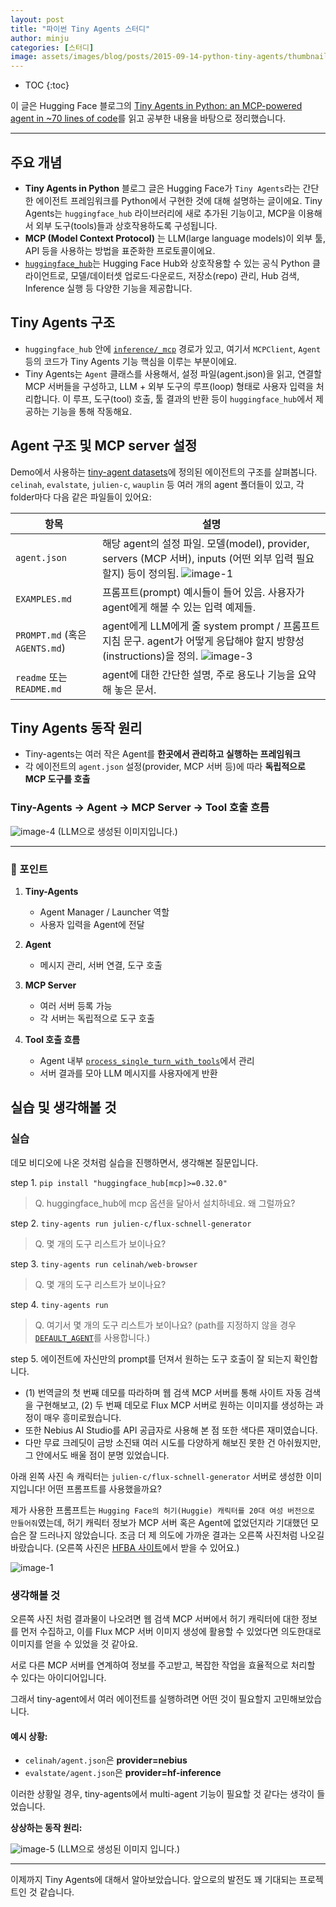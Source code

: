 ```yaml
---
layout: post
title: "파이썬 Tiny Agents 스터디"
author: minju
categories: [스터디]
image: assets/images/blog/posts/2015-09-14-python-tiny-agents/thumbnail2.png
---
```

* TOC
{:toc}
<!--toc-->
이 글은 Hugging Face 블로그의 [Tiny Agents in Python: an MCP-powered agent in ~70 lines of code](https://huggingface.co/blog/python-tiny-agents)를 읽고 공부한 내용을 바탕으로 정리했습니다. 

---
## 주요 개념

* **Tiny Agents in Python** 블로그 글은 Hugging Face가 `Tiny Agents`라는 간단한 에이전트 프레임워크를 Python에서 구현한 것에 대해 설명하는 글이에요. Tiny Agents는 `huggingface_hub` 라이브러리에 새로 추가된 기능이고, MCP을 이용해서 외부 도구(tools)들과 상호작용하도록 구성됩니다.
* **MCP (Model Context Protocol)** 는 LLM(large language models)이 외부 툴, API 등을 사용하는 방법을 표준화한 프로토콜이에요. 
* [`huggingface_hub`](https://github.com/huggingface/huggingface_hub)는 Hugging Face Hub와 상호작용할 수 있는 공식 Python 클라이언트로, 모델/데이터셋 업로드·다운로드, 저장소(repo) 관리, Hub 검색, Inference 실행 등 다양한 기능을 제공합니다.


## Tiny Agents 구조

   * `huggingface_hub` 안에 [`inference/_mcp`](https://github.com/huggingface/huggingface_hub/tree/main/src/huggingface_hub/inference/_mcp) 경로가 있고, 여기서 `MCPClient`, `Agent` 등의 코드가 Tiny Agents 기능 핵심을 이루는 부분이에요. 
   * Tiny Agents는 `Agent` 클래스를 사용해서, 설정 파일(agent.json)을 읽고, 연결할 MCP 서버들을 구성하고, LLM + 외부 도구의 루프(loop) 형태로 사용자 입력을 처리합니다. 이 루프, 도구(tool) 호출, 툴 결과의 반환 등이 `huggingface_hub`에서 제공하는 기능을 통해 작동해요. 


## Agent 구조 및 MCP server 설정

Demo에서 사용하는 [tiny-agent datasets](https://huggingface.co/datasets/tiny-agents/tiny-agents)에 정의된 에이전트의 구조를 살펴봅니다.
`celinah`, `evalstate`, `julien-c`, `wauplin` 등 여러 개의 agent 폴더들이 있고, 각 folder마다 다음 같은 파일들이 있어요:

| 항목                           | 설명                                                                                                         |
| ---------------------------- | ---------------------------------------------------------------------------------------------------------- |
| `agent.json`                 | 해당 agent의 설정 파일. 모델(model), provider, servers (MCP 서버), inputs (어떤 외부 입력 필요할지) 등이 정의됨. ![image-1](../assets/images/blog/posts/2015-09-14-python-tiny-agents/image-1.png) |
| `EXAMPLES.md`                | 프롬프트(prompt) 예시들이 들어 있음. 사용자가 agent에게 해볼 수 있는 입력 예제들. |
| `PROMPT.md` (혹은 `AGENTS.md`) | agent에게 LLM에게 줄 system prompt / 프롬프트 지침 문구. agent가 어떻게 응답해야 할지 방향성(instructions)을 정의. ![image-3](../assets/images/blog/posts/2015-09-14-python-tiny-agents/image-3.png) |
| `readme` 또는 `README.md`      | agent에 대한 간단한 설명, 주로 용도나 기능을 요약해 놓은 문서. |

## Tiny Agents 동작 원리 

- Tiny-agents는 여러 작은 Agent를 **한곳에서 관리하고 실행하는 프레임워크**
- 각 에이전트의 `agent.json` 설정(provider, MCP 서버 등)에 따라 **독립적으로 MCP 도구를 호출**


### Tiny-Agents → Agent → MCP Server → Tool 호출 흐름

![image-4](../assets/images/blog/posts/2015-09-14-python-tiny-agents/image-4.png)
(LLM으로 생성된 이미지입니다.)

---

### 🔑 포인트

1. **Tiny-Agents**

   * Agent Manager / Launcher 역할
   * 사용자 입력을 Agent에 전달
2. **Agent**

   * 메시지 관리, 서버 연결, 도구 호출
3. **MCP Server**

   * 여러 서버 등록 가능
   * 각 서버는 독립적으로 도구 호출
4. **Tool 호출 흐름**

   * Agent 내부 [`process_single_turn_with_tools`](https://github.com/huggingface/huggingface_hub/blob/main/src/huggingface_hub/inference/_mcp/mcp_client.py#L250)에서 관리
   * 서버 결과를 모아 LLM 메시지를 사용자에게 반환

## 실습 및 생각해볼 것

### 실습
데모 비디오에 나온 것처럼 실습을 진행하면서, 생각해본 질문입니다.

step 1. `pip install "huggingface_hub[mcp]>=0.32.0"`
> Q. huggingface_hub에 mcp 옵션을 달아서 설치하네요. 왜 그럴까요?

step 2. `tiny-agents run julien-c/flux-schnell-generator`
> Q. 몇 개의 도구 리스트가 보이나요?

step 3. `tiny-agents run celinah/web-browser`
> Q. 몇 개의 도구 리스트가 보이나요?

step 4. `tiny-agents run`
> Q. 여기서 몇 개의 도구 리스트가 보이나요? (path를 지정하지 않을 경우  [`DEFAULT_AGENT`](https://github.com/huggingface/huggingface_hub/blob/main/src/huggingface_hub/inference/_mcp/constants.py#L13)를 사용합니다.)

step 5. 에이전트에 자신만의 prompt를 던져서 원하는 도구 호출이 잘 되는지 확인합니다.

- (1) 번역글의 첫 번째 데모를 따라하며 웹 검색 MCP 서버를 통해 사이트 자동 검색을 구현해보고,
 (2) 두 번째 데모로 Flux MCP 서버로 원하는 이미지를 생성하는 과정이 매우 흥미로웠습니다.
- 또한 Nebius AI Studio를 API 공급자로 사용해 본 점 또한 색다른 재미였습니다.
- 다만 무료 크레딧이 금방 소진돼 여러 시도를 다양하게 해보진 못한 건 아쉬웠지만, 그 안에서도 배울 점이 분명 있었습니다.

아래 왼쪽 사진 속 캐릭터는 `julien-c/flux-schnell-generator` 서버로 생성한 이미지입니다! 어떤 프롬프트를 사용했을까요?

 제가 사용한 프롬프트는 `Hugging Face의 허기(Huggie) 캐릭터를 20대 여성 버전으로 만들어줘`였는데,
 허기 캐릭터 정보가 MCP 서버 혹은 Agent에 없었던지라 기대했던 모습은 잘 드러나지 않았습니다.
조금 더 제 의도에 가까운 결과는 오른쪽 사진처럼 나오길 바랐습니다.
(오른쪽 사진은 [HFBA 사이트](https://lnkd.in/g4Wxpnzt)에서 받을 수 있어요.)

![image-1](../assets/images/blog/posts/2015-09-14-python-tiny-agents/flux-generated-image.png)

### 생각해볼 것

오른쪽 사진 처럼 결과물이 나오려면 웹 검색 MCP 서버에서 허기 캐릭터에 대한 정보를 먼저 수집하고, 이를 Flux MCP 서버 이미지 생성에 활용할 수 있었다면 의도한대로 이미지를 얻을 수 있었을 것 같아요.

서로 다른 MCP 서버를 연계하여 정보를 주고받고, 복잡한 작업을 효율적으로 처리할 수 있다는 아이디어입니다. 

그래서 tiny-agent에서 여러 에이전트를 실행하려면 어떤 것이 필요할지 고민해보았습니다.

#### 예시 상황:

* `celinah/agent.json`은 **provider=nebius**
* `evalstate/agent.json`은 **provider=hf-inference**

이러한 상황일 경우,  tiny-agents에서 multi-agent 기능이 필요할 것 같다는 생각이 들었습니다.

**상상하는 동작 원리:**

![image-5](../assets/images/blog/posts/2015-09-14-python-tiny-agents/image-5.png)
(LLM으로 생성된 이미지 입니다.)

---

이제까지 Tiny Agents에 대해서 알아보았습니다. 앞으로의 발전도 꽤 기대되는 프로젝트인 것 같습니다.